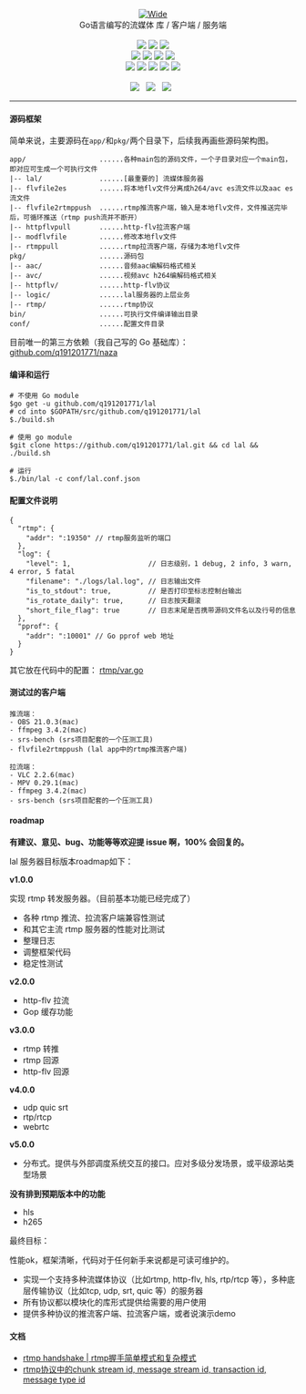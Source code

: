 <p align="center">
<a title="logo" target="_blank" href="https://github.com/q191201771/lal">
<img alt="Wide" src="https://pengrl.com/images/other/lallogo.png">
</a>
<br>
Go语言编写的流媒体 库 / 客户端 / 服务端
<br><br>
<a title="TravisCI" target="_blank" href="https://www.travis-ci.org/q191201771/lal"><img src="https://www.travis-ci.org/q191201771/lal.svg?branch=master"></a>
<a title="codecov" target="_blank" href="https://codecov.io/gh/q191201771/lal"><img src="https://codecov.io/gh/q191201771/lal/branch/master/graph/badge.svg?style=flat-square"></a>
<a title="goreportcard" target="_blank" href="https://goreportcard.com/report/github.com/q191201771/lal"><img src="https://goreportcard.com/badge/github.com/q191201771/lal?style=flat-square"></a>
<br>
<a title="codesize" target="_blank" href="https://github.com/q191201771/lal"><img src="https://img.shields.io/github/languages/code-size/q191201771/lal.svg?style=flat-square?style=flat-square"></a>
<a title="license" target="_blank" href="https://github.com/q191201771/lal/blob/master/LICENSE"><img src="https://img.shields.io/badge/license-MIT-brightgreen.svg?style=flat-square"></a>
<a title="lastcommit" target="_blank" href="https://github.com/q191201771/lal/commits/master"><img src="https://img.shields.io/github/commit-activity/m/q191201771/lal.svg?style=flat-square"></a>
<a title="commitactivity" target="_blank" href="https://github.com/q191201771/lal/graphs/commit-activity"><img src="https://img.shields.io/github/last-commit/q191201771/lal.svg?style=flat-square"></a>
<br>
<a title="pr" target="_blank" href="https://github.com/q191201771/lal/pulls"><img src="https://img.shields.io/github/issues-pr-closed/q191201771/lal.svg?style=flat-square&color=FF9966"></a>
<a title="hits" target="_blank" href="https://github.com/q191201771/lal"><img src="https://hits.b3log.org/q191201771/lal.svg?style=flat-square"></a>
<a title="language" target="_blank" href="https://github.com/q191201771/lal"><img src="https://img.shields.io/github/languages/count/q191201771/lal.svg?style=flat-square"></a>
<a title="toplanguage" target="_blank" href="https://github.com/q191201771/lal"><img src="https://img.shields.io/github/languages/top/q191201771/lal.svg?style=flat-square"></a>
<a title="godoc" target="_blank" href="https://godoc.org/github.com/q191201771/lal"><img src="http://img.shields.io/badge/godoc-reference-5272B4.svg?style=flat-square"></a>
<br><br>
<a title="watcher" target="_blank" href="https://github.com/q191201771/lal/watchers"><img src="https://img.shields.io/github/watchers/q191201771/lal.svg?label=Watchers&style=social"></a>&nbsp;&nbsp;
<a title="star" target="_blank" href="https://github.com/q191201771/lal/stargazers"><img src="https://img.shields.io/github/stars/q191201771/lal.svg?label=Stars&style=social"></a>&nbsp;&nbsp;
<a title="fork" target="_blank" href="https://github.com/q191201771/lal/network/members"><img src="https://img.shields.io/github/forks/q191201771/lal.svg?label=Forks&style=social"></a>&nbsp;&nbsp;
</p>

---

#### 源码框架

简单来说，主要源码在`app/`和`pkg/`两个目录下，后续我再画些源码架构图。

```
app/                  ......各种main包的源码文件，一个子目录对应一个main包，即对应可生成一个可执行文件
|-- lal/              ......[最重要的] 流媒体服务器
|-- flvfile2es        ......将本地flv文件分离成h264/avc es流文件以及aac es流文件
|-- flvfile2rtmppush  ......rtmp推流客户端，输入是本地flv文件，文件推送完毕后，可循环推送（rtmp push流并不断开）
|-- httpflvpull       ......http-flv拉流客户端
|-- modflvfile        ......修改本地flv文件
|-- rtmppull          ......rtmp拉流客户端，存储为本地flv文件
pkg/                  ......源码包
|-- aac/              ......音频aac编解码格式相关
|-- avc/              ......视频avc h264编解码格式相关
|-- httpflv/          ......http-flv协议
|-- logic/            ......lal服务器的上层业务
|-- rtmp/             ......rtmp协议
bin/                  ......可执行文件编译输出目录
conf/                 ......配置文件目录
```

目前唯一的第三方依赖（我自己写的 Go 基础库）： [github.com/q191201771/naza](https://github.com/q191201771/naza)

#### 编译和运行

```
# 不使用 Go module
$go get -u github.com/q191201771/lal
# cd into $GOPATH/src/github.com/q191201771/lal
$./build.sh

# 使用 go module
$git clone https://github.com/q191201771/lal.git && cd lal && ./build.sh

# 运行
$./bin/lal -c conf/lal.conf.json
```

#### 配置文件说明

```
{
  "rtmp": {
    "addr": ":19350" // rtmp服务监听的端口
  },
  "log": {
    "level": 1,                   // 日志级别，1 debug, 2 info, 3 warn, 4 error, 5 fatal
    "filename": "./logs/lal.log", // 日志输出文件
    "is_to_stdout": true,         // 是否打印至标志控制台输出
    "is_rotate_daily": true,      // 日志按天翻滚
    "short_file_flag": true       // 日志末尾是否携带源码文件名以及行号的信息
  },
  "pprof": {
    "addr": ":10001" // Go pprof web 地址
  }
}
```

其它放在代码中的配置： [rtmp/var.go](https://github.com/q191201771/lal/blob/master/pkg/rtmp/var.go)

#### 测试过的客户端

```
推流端：
- OBS 21.0.3(mac)
- ffmpeg 3.4.2(mac)
- srs-bench (srs项目配套的一个压测工具)
- flvfile2rtmppush (lal app中的rtmp推流客户端)

拉流端：
- VLC 2.2.6(mac)
- MPV 0.29.1(mac)
- ffmpeg 3.4.2(mac)
- srs-bench (srs项目配套的一个压测工具)
```

#### roadmap

**有建议、意见、bug、功能等等欢迎提 issue 啊，100% 会回复的。**

lal 服务器目标版本roadmap如下：

**v1.0.0**

实现 rtmp 转发服务器。（目前基本功能已经完成了）

- 各种 rtmp 推流、拉流客户端兼容性测试
- 和其它主流 rtmp 服务器的性能对比测试
- 整理日志
- 调整框架代码
- 稳定性测试

**v2.0.0**

- http-flv 拉流
- Gop 缓存功能

**v3.0.0**

- rtmp 转推
- rtmp 回源
- http-flv 回源

**v4.0.0**

- udp quic srt
- rtp/rtcp
- webrtc

**v5.0.0**

- 分布式。提供与外部调度系统交互的接口。应对多级分发场景，或平级源站类型场景

**没有排到预期版本中的功能**

- hls
- h265

最终目标：

性能ok，框架清晰，代码对于任何新手来说都是可读可维护的。

* 实现一个支持多种流媒体协议（比如rtmp, http-flv, hls, rtp/rtcp 等），多种底层传输协议（比如tcp, udp, srt, quic 等）的服务器
* 所有协议都以模块化的库形式提供给需要的用户使用
* 提供多种协议的推流客户端、拉流客户端，或者说演示demo

#### 文档

* [rtmp handshake | rtmp握手简单模式和复杂模式](https://pengrl.com/p/20027/)
* [rtmp协议中的chunk stream id, message stream id, transaction id, message type id](https://pengrl.com/p/25610/)
